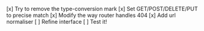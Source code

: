 [x] Try to remove the type-conversion mark
[x] Set GET/POST/DELETE/PUT to precise match
[x] Modify the way router handles 404
[x] Add url normaliser
[ ] Refine interface
[ ] Test it!
